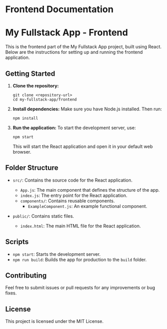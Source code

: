 # Frontend Documentation

# My Fullstack App - Frontend

This is the frontend part of the My Fullstack App project, built using React. Below are the instructions for setting up and running the frontend application.

## Getting Started

1. **Clone the repository:**
   ```
   git clone <repository-url>
   cd my-fullstack-app/frontend
   ```

2. **Install dependencies:**
   Make sure you have Node.js installed. Then run:
   ```
   npm install
   ```

3. **Run the application:**
   To start the development server, use:
   ```
   npm start
   ```
   This will start the React application and open it in your default web browser.

## Folder Structure

- `src/`: Contains the source code for the React application.
  - `App.js`: The main component that defines the structure of the app.
  - `index.js`: The entry point for the React application.
  - `components/`: Contains reusable components.
    - `ExampleComponent.js`: An example functional component.

- `public/`: Contains static files.
  - `index.html`: The main HTML file for the React application.

## Scripts

- `npm start`: Starts the development server.
- `npm run build`: Builds the app for production to the `build` folder.

## Contributing

Feel free to submit issues or pull requests for any improvements or bug fixes.

## License

This project is licensed under the MIT License.